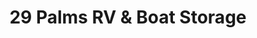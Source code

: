 ---
title: "29 Palms RV & Boat Storage"
url: /surprise/29-palms-rv-und-boat-storage/
shop: Mieten
---